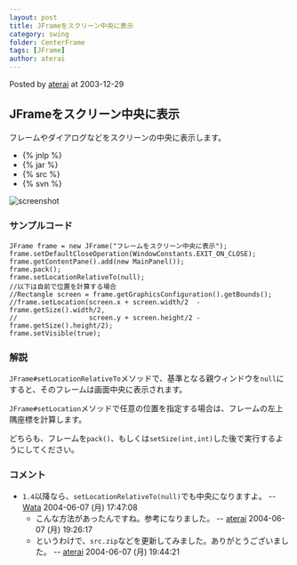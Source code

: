 ```yaml
---
layout: post
title: JFrameをスクリーン中央に表示
category: swing
folder: CenterFrame
tags: [JFrame]
author: aterai
---
```


Posted by [aterai](http://terai.xrea.jp/aterai.html) at 2003-12-29

## JFrameをスクリーン中央に表示
フレームやダイアログなどをスクリーンの中央に表示します。

- {% jnlp %}
- {% jar %}
- {% src %}
- {% svn %}

<!-- dummy comment line for breaking list -->

![screenshot](http://lh3.ggpht.com/_9Z4BYR88imo/TQTIvEn-69I/AAAAAAAAATQ/Fw4dLY4C0EE/s800/CenterFrame.png)

### サンプルコード
<pre class="prettyprint"><code>JFrame frame = new JFrame("フレームをスクリーン中央に表示");
frame.setDefaultCloseOperation(WindowConstants.EXIT_ON_CLOSE);
frame.getContentPane().add(new MainPanel());
frame.pack();
frame.setLocationRelativeTo(null);
//以下は自前で位置を計算する場合
//Rectangle screen = frame.getGraphicsConfiguration().getBounds();
//frame.setLocation(screen.x + screen.width/2  - frame.getSize().width/2,
//                  screen.y + screen.height/2 - frame.getSize().height/2);
frame.setVisible(true);
</code></pre>

### 解説
`JFrame#setLocationRelativeTo`メソッドで、基準となる親ウィンドウを`null`にすると、そのフレームは画面中央に表示されます。

`JFrame#setLocation`メソッドで任意の位置を指定する場合は、フレームの左上隅座標を計算します。

どちらも、フレームを`pack()`、もしくは`setSize(int,int)`した後で実行するようにしてください。

### コメント
- `1.4`以降なら、`setLocationRelativeTo(null)`でも中央になりますよ。 -- [Wata](http://terai.xrea.jp/Wata.html) 2004-06-07 (月) 17:47:08
    - こんな方法があったんですね。参考になりました。 -- [aterai](http://terai.xrea.jp/aterai.html) 2004-06-07 (月) 19:26:17
    - というわけで、`src.zip`などを更新してみました。ありがとうございました。 -- [aterai](http://terai.xrea.jp/aterai.html) 2004-06-07 (月) 19:44:21

<!-- dummy comment line for breaking list -->

